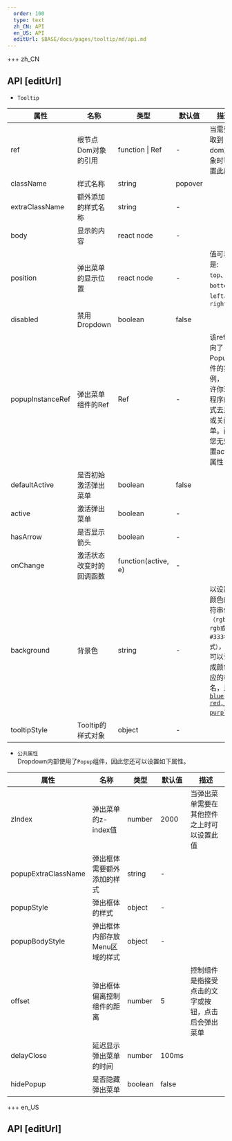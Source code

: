 ```yaml
---   
  order: 100
  type: text
  zh_CN: API
  en_US: API
  editUrl: $BASE/docs/pages/tooltip/md/api.md
---      
```


+++  zh_CN
## API [editUrl]       

- <Code>Tooltip</Code>

| 属性 | 名称 | 类型 | 默认值 | 描述 |
| --- | --- | --- | --- | --- |
| ref | 根节点Dom对象的引用 | function \| Ref | - | 当需要获取到dom对象时可设置此属性 |
| className | 样式名称 | string | popover |  |
| extraClassName | 额外添加的样式名称 | string | - |  |
| body | 显示的内容 | react node | - |  |
| position | 弹出菜单的显示位置 | react node | - | 值可以是: <Code>top</Code>、<Code>bottom</Code>、<Code>left</Code>、<Code>right</Code>  |
| disabled | 禁用Dropdown | boolean | false |  |
| popupInstanceRef | 弹出菜单组件的Ref | Ref | - | 该ref指向了Popup组件的实例， 允许你通过程序的方式去显示或关闭菜单。而且您无效设置active属性  |
| defaultActive | 是否初始激活弹出菜单 | boolean | false |   |
| active | 激活弹出菜单  | boolean | - |   |
| hasArrow | 是否显示箭头  | boolean | - |   |
| onChange | 激活状态改变时的回调函数 | function(active, e) | - |   |
| background | 背景色 | string | - |  以设置为颜色的字符串值<Code>（rgba, rgb或#333格式）</Code>， 也可以设置成颜色对应的样式名，比如<Code>[blue, red, purple](#/docs/colors)</Code>等  |
| tooltipStyle | Tooltip的样式对象 | object | - |   |


- <Code>公共属性</Code>   
  Dropdown内部使用了<Code>Popup</Code>组件，因此您还可以设置如下属性。


| 属性 | 名称 | 类型 | 默认值 | 描述 |
| --- | --- | --- | --- | --- |
| zIndex | 弹出菜单的z-index值 | number | 2000 | 当弹出菜单需要在其他控件之上时可以设置此值 |
| popupExtraClassName | 弹出框体需要额外添加的样式 | string | - |  |
| popupStyle | 弹出框体的样式 | object | - |  |
| popupBodyStyle | 弹出框体内部存放Menu区域的样式 | object | - |  |
| offset | 弹出框体偏离控制组件的距离 | number | 5 | 控制组件是指接受点击的文字或按钮，点击后会弹出菜单 |
| delayClose | 延迟显示弹出菜单的时间 | number | 100ms |  |
| hidePopup | 是否隐藏弹出菜单 | boolean | false |  |


+++ en_US
## API [editUrl]     

